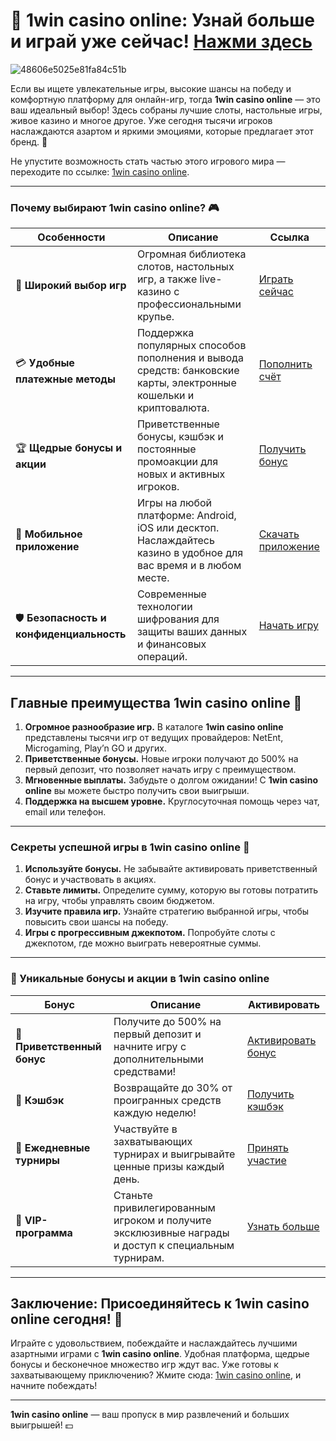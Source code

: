 # 🎰 1win casino online: Узнай больше и играй уже сейчас! [Нажми здесь](https://brandplay.link/6F5VqbyZ)

![48606e5025e81fa84c51b](https://github.com/user-attachments/assets/d594da96-cf12-4a99-856e-08e18434f888)

Если вы ищете увлекательные игры, высокие шансы на победу и комфортную платформу для онлайн-игр, тогда **1win casino online** — это ваш идеальный выбор! Здесь собраны лучшие слоты, настольные игры, живое казино и многое другое. Уже сегодня тысячи игроков наслаждаются азартом и яркими эмоциями, которые предлагает этот бренд. 💸

Не упустите возможность стать частью этого игрового мира — переходите по ссылке: [1win casino online](https://brandplay.link/6F5VqbyZ).

---

### Почему выбирают 1win casino online? 🎮

| **Особенности**                  | **Описание**                                                                                                                                                                   | **Ссылка**                                            |
|----------------------------------|-----------------------------------------------------------------------------------------------------------------------------------------------------------------------------|-----------------------------------------------------|
| 🎰 **Широкий выбор игр**          | Огромная библиотека слотов, настольных игр, а также live-казино с профессиональными крупье.                                                                                | [Играть сейчас](https://brandplay.link/6F5VqbyZ)    |
| 💳 **Удобные платежные методы**   | Поддержка популярных способов пополнения и вывода средств: банковские карты, электронные кошельки и криптовалюта.                                                           | [Пополнить счёт](https://brandplay.link/6F5VqbyZ)   |
| 🏆 **Щедрые бонусы и акции**      | Приветственные бонусы, кэшбэк и постоянные промоакции для новых и активных игроков.                                                                                         | [Получить бонус](https://brandplay.link/6F5VqbyZ)   |
| 📱 **Мобильное приложение**       | Игры на любой платформе: Android, iOS или десктоп. Наслаждайтесь казино в удобное для вас время и в любом месте.                                                            | [Скачать приложение](https://brandplay.link/6F5VqbyZ) |
| 🛡️ **Безопасность и конфиденциальность** | Современные технологии шифрования для защиты ваших данных и финансовых операций.                                                                                           | [Начать игру](https://brandplay.link/6F5VqbyZ)      |

---

## Главные преимущества 1win casino online 🌟

1. **Огромное разнообразие игр.** В каталоге **1win casino online** представлены тысячи игр от ведущих провайдеров: NetEnt, Microgaming, Play’n GO и других.
2. **Приветственные бонусы.** Новые игроки получают до 500% на первый депозит, что позволяет начать игру с преимуществом.
3. **Мгновенные выплаты.** Забудьте о долгом ожидании! С **1win casino online** вы можете быстро получить свои выигрыши.
4. **Поддержка на высшем уровне.** Круглосуточная помощь через чат, email или телефон.

---

### Секреты успешной игры в 1win casino online 🤑

1. **Используйте бонусы.** Не забывайте активировать приветственный бонус и участвовать в акциях.
2. **Ставьте лимиты.** Определите сумму, которую вы готовы потратить на игру, чтобы управлять своим бюджетом.
3. **Изучите правила игр.** Узнайте стратегию выбранной игры, чтобы повысить свои шансы на победу.
4. **Игры с прогрессивным джекпотом.** Попробуйте слоты с джекпотом, где можно выиграть невероятные суммы.

---

### 💎 Уникальные бонусы и акции в 1win casino online

| **Бонус**              | **Описание**                                                                                             | **Активировать**                                    |
|-------------------------|---------------------------------------------------------------------------------------------------------|---------------------------------------------------|
| 🎁 **Приветственный бонус** | Получите до 500% на первый депозит и начните игру с дополнительными средствами!                                                    | [Активировать бонус](https://brandplay.link/6F5VqbyZ) |
| 🔄 **Кэшбэк**           | Возвращайте до 30% от проигранных средств каждую неделю!                                                                          | [Получить кэшбэк](https://brandplay.link/6F5VqbyZ) |
| 🌟 **Ежедневные турниры** | Участвуйте в захватывающих турнирах и выигрывайте ценные призы каждый день.                                                         | [Принять участие](https://brandplay.link/6F5VqbyZ) |
| 🎉 **VIP-программа**    | Станьте привилегированным игроком и получите эксклюзивные награды и доступ к специальным турнирам.                                     | [Узнать больше](https://brandplay.link/6F5VqbyZ)   |

---

## Заключение: Присоединяйтесь к 1win casino online сегодня! 🚀

Играйте с удовольствием, побеждайте и наслаждайтесь лучшими азартными играми с **1win casino online**. Удобная платформа, щедрые бонусы и бесконечное множество игр ждут вас. Уже готовы к захватывающему приключению? Жмите сюда: [1win casino online](https://brandplay.link/6F5VqbyZ), и начните побеждать!

---

**1win casino online** — ваш пропуск в мир развлечений и больших выигрышей! 💵
